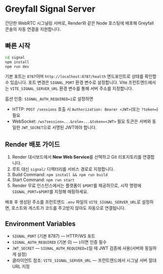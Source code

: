# Greyfall Signal Server

간단한 WebRTC 시그널링 서버로, Render와 같은 Node 호스팅에 배포해 Greyfall 콘솔의 자동 연결을 지원합니다.

## 빠른 시작

```bash
cd signal
npm install
npm run dev
```

기본 포트는 `8787`이며 `http://localhost:8787/health` 엔드포인트로 상태를 확인할 수 있습니다. 포트 변경은 `SIGNAL_PORT` 환경 변수로 설정합니다. Vite 프런트엔드에서는 `VITE_SIGNAL_SERVER_URL` 환경 변수를 통해 서버 주소를 지정합니다.

옵션 인증: `SIGNAL_AUTH_REQUIRED=1`로 설정하면
- HTTP: `POST /sessions` 호출 시 `Authorization: Bearer <JWT>`(또는 `?token=`) 필요
- WebSocket: `/ws?session=...&role=...&token=<JWT>` 필요
토큰은 서버와 동일한 `JWT_SECRET`으로 서명된 JWT여야 합니다.

## Render 배포 가이드

1. Render 대시보드에서 **New Web Service**를 선택하고 Git 리포지토리를 연결합니다.
2. 루트 대신 `signal/` 디렉터리를 서비스 경로로 지정합니다.
3. Build Command: `npm install && npm run build`
4. Start Command: `npm run start`
5. Render 무료 인스턴스에서는 플랫폼이 `$PORT`를 제공하므로, 시작 명령에 `SIGNAL_PORT=$PORT`를 지정해 매핑하세요.

배포 후 생성된 주소를 프런트엔드 `.env` 파일의 `VITE_SIGNAL_SERVER_URL`로 설정하면, 호스트와 게스트가 코드를 주고받지 않아도 자동으로 연결됩니다.

## Environment Variables

- `SIGNAL_PORT` (기본 8787) — HTTP/WS 포트
- `SIGNAL_AUTH_REQUIRED` (기본 0) — `1`이면 인증 필수
- `JWT_SECRET` — `SIGNAL_AUTH_REQUIRED=1`일 때 JWT 검증에 사용(서버와 동일하게 설정)
- 클라이언트 참조: `VITE_SIGNAL_SERVER_URL` — 프런트엔드에서 시그널 서버 절대 URL 지정
